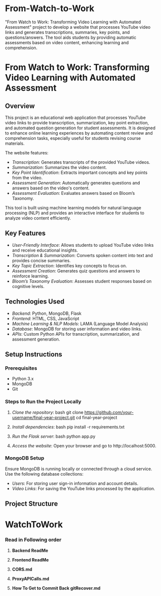 # From-Watch-to-Work
"From Watch to Work: Transforming Video Learning with Automated Assessment" project to develop a website that processes YouTube video links and generates transcriptions, summaries, key points, and questions/answers. The tool aids students by providing automatic assessments based on video content, enhancing learning and comprehension.
# From Watch to Work: Transforming Video Learning with Automated Assessment

## Overview
This project is an educational web application that processes YouTube video links to provide transcription, summarization, key point extraction, and automated question generation for student assessments. It is designed to enhance online learning experiences by automating content review and comprehension tasks, especially useful for students revising course materials.

The website features:
- *Transcription*: Generates transcripts of the provided YouTube videos.
- *Summarization*: Summarizes the video content.
- *Key Point Identification*: Extracts important concepts and key points from the video.
- *Assessment Generation*: Automatically generates questions and answers based on the video's content.
- *Assessment Evaluation*: Evaluates answers based on Bloom’s Taxonomy.

This tool is built using machine learning models for natural language processing (NLP) and provides an interactive interface for students to analyze video content efficiently.

## Key Features
- *User-Friendly Interface*: Allows students to upload YouTube video links and receive educational insights.
- *Transcription & Summarization*: Converts spoken content into text and provides concise summaries.
- *Key Topic Extraction*: Identifies key concepts to focus on.
- *Assessment Creation*: Generates quiz questions and answers to reinforce learning.
- *Bloom’s Taxonomy Evaluation*: Assesses student responses based on cognitive levels.

## Technologies Used
- *Backend*: Python, MongoDB, Flask
- *Frontend*: HTML, CSS, JavaScript
- *Machine Learning & NLP Models*: LAMA (Language Model Analysis)
- *Database*: MongoDB for storing user information and video links.
- *APIs*: Custom Python APIs for transcription, summarization, and assessment generation.

## Setup Instructions
### Prerequisites
- Python 3.x
- MongoDB
- Git

### Steps to Run the Project Locally
1. *Clone the repository*:
    bash
    git clone https://github.com/your-username/final-year-project.git
    cd final-year-project
    

2. *Install dependencies*:
    bash
    pip install -r requirements.txt
    

3. *Run the Flask server*:
    bash
    python app.py
    

4. *Access the website*:
    Open your browser and go to http://localhost:5000.

### MongoDB Setup
Ensure MongoDB is running locally or connected through a cloud service. Use the following database collections:
- *Users*: For storing user sign-in information and account details.
- *Video Links*: For saving the YouTube links processed by the application.

## Project Structure

# WatchToWork

### Read in Following order

1. **Backend ReadMe**

2. **Frontend ReadMe**

3. **CORS.md**

4. **ProxyAPICalls.md**

5. **How To Get to Commit Back gitRecover.md**
